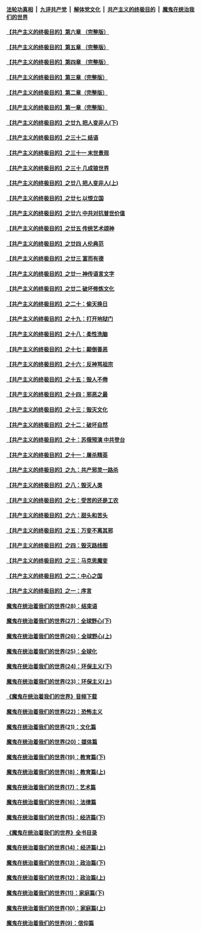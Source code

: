 

####  [法轮功真相](../../../../basic/blob/master/README.md?t=06291102) &nbsp;|&nbsp; [九评共产党](../../../../9ping.md/blob/master/README.md?t=06291102) &nbsp;|&nbsp; [解体党文化](../../../../jtdwh.md/blob/master/README.md?t=06291102)  &nbsp;|&nbsp; [共产主义的终极目的](../../../../gczydzjmd.md/blob/master/README.md?t=06291102) &nbsp;|&nbsp; [魔鬼在统治我们的世界](../../../../mgztzwmdsj.md/blob/master/README.md?t=06291102) 

#### [【共产主义的终极目的】第六章 （完整版）](../pages/nsc422/n11428913.md?t=06291102) 

#### [【共产主义的终极目的】第五章 （完整版）](../pages/nsc422/n11428912.md?t=06291102) 

#### [【共产主义的终极目的】第四章 （完整版）](../pages/nsc422/n11428907.md?t=06291102) 

#### [【共产主义的终极目的】第三章（完整版）](../pages/nsc422/n11428848.md?t=06291102) 

#### [【共产主义的终极目的】第二章（完整版）](../pages/nsc422/n11428831.md?t=06291102) 

#### [【共产主义的终极目的】第一章（完整版）](../pages/nsc422/n11417651.md?t=06291102) 

#### [【共产主义的终极目的】之廿九 把人变非人(下)](../pages/nsc422/n11344140.md?t=06291102) 

#### [【共产主义的终极目的】之三十二 结语](../pages/nsc422/n11360535.md?t=06291102) 

#### [【共产主义的终极目的】之三十一 末世景观](../pages/nsc422/n11351129.md?t=06291102) 

#### [【共产主义的终极目的】之三十 几成狼世界](../pages/nsc422/n11348280.md?t=06291102) 

#### [【共产主义的终极目的】之廿八 把人变非人(上)](../pages/nsc422/n11340492.md?t=06291102) 

#### [【共产主义的终极目的】之廿七 以恨立国](../pages/nsc422/n11336944.md?t=06291102) 

#### [【共产主义的终极目的】之廿六 中共对抗普世价值](../pages/nsc422/n11324785.md?t=06291102) 

#### [【共产主义的终极目的】之廿五 传统艺术颂神](../pages/nsc422/n11296396.md?t=06291102) 

#### [【共产主义的终极目的】之廿四 人伦典范](../pages/nsc422/n11296397.md?t=06291102) 

#### [【共产主义的终极目的】之廿三 富而有德](../pages/nsc422/n11283598.md?t=06291102) 

#### [【共产主义的终极目的】之廿一 神传语言文字](../pages/nsc422/n11263265.md?t=06291102) 

#### [【共产主义的终极目的】之廿二 破坏修炼文化](../pages/nsc422/n11245728.md?t=06291102) 

#### [【共产主义的终极目的】之二十：偷天换日](../pages/nsc422/n11238846.md?t=06291102) 

#### [【共产主义的终极目的】之十九：打开地狱门](../pages/nsc422/n11206376.md?t=06291102) 

#### [【共产主义的终极目的】之十八：柔性洗脑](../pages/nsc422/n11199994.md?t=06291102) 

#### [【共产主义的终极目的】之十七：颠倒善恶](../pages/nsc422/n11179782.md?t=06291102) 

#### [【共产主义的终极目的】之十六：反神骂祖宗](../pages/nsc422/n11166798.md?t=06291102) 

#### [【共产主义的终极目的】之十五：毁人不倦](../pages/nsc422/n11166792.md?t=06291102) 

#### [【共产主义的终极目的】之十四：邪恶之最](../pages/nsc422/n11150249.md?t=06291102) 

#### [【共产主义的终极目的】之十三：毁灭文化](../pages/nsc422/n11135227.md?t=06291102) 

#### [【共产主义的终极目的】之十二：破坏自然](../pages/nsc422/n11135214.md?t=06291102) 

#### [【共产主义的终极目的】之十：苏俄预演 中共登台](../pages/nsc422/n11118424.md?t=06291102) 

#### [【共产主义的终极目的】之十一：屠杀精英](../pages/nsc422/n11118442.md?t=06291102) 

#### [【共产主义的终极目的】之九：共产邪灵一路杀](../pages/nsc422/n11114139.md?t=06291102) 

#### [【共产主义的终极目的】之八：毁灭人类](../pages/nsc422/n11108503.md?t=06291102) 

#### [【共产主义的终极目的】之七：受苦的还是工农](../pages/nsc422/n11101809.md?t=06291102) 

#### [【共产主义的终极目的】之六：甜头和苦头](../pages/nsc422/n11096971.md?t=06291102) 

#### [【共产主义的终极目的】之五：万变不离其邪](../pages/nsc422/n11091285.md?t=06291102) 

#### [【共产主义的终极目的】之四：毁灭路线图](../pages/nsc422/n11086284.md?t=06291102) 

#### [【共产主义的终极目的】之三：马克思魔变](../pages/nsc422/n11061941.md?t=06291102) 

#### [【共产主义的终极目的】之二：中心之国](../pages/nsc422/n11047728.md?t=06291102) 

#### [【共产主义的终极目的】之一：序言](../pages/nsc422/n11086077.md?t=06291102) 

#### [魔鬼在统治着我们的世界(28)：结束语](../pages/nsc422/n10936246.md?t=06291102) 

#### [魔鬼在统治着我们的世界(27)：全球野心(下)](../pages/nsc422/n10928319.md?t=06291102) 

#### [魔鬼在统治着我们的世界(26)：全球野心(上)](../pages/nsc422/n10900318.md?t=06291102) 

#### [魔鬼在统治着我们的世界(25)：全球化](../pages/nsc422/n10788205.md?t=06291102) 

#### [魔鬼在统治着我们的世界(24)：环保主义(下)](../pages/nsc422/n10695307.md?t=06291102) 

#### [魔鬼在统治着我们的世界(23)：环保主义(上)](../pages/nsc422/n10688613.md?t=06291102) 

#### [《魔鬼在统治着我们的世界》音频下载](../pages/nsc422/n10635553.md?t=06291102) 

#### [魔鬼在统治着我们的世界(22)：恐怖主义](../pages/nsc422/n10614727.md?t=06291102) 

#### [魔鬼在统治着我们的世界(21)：文化篇](../pages/nsc422/n10597706.md?t=06291102) 

#### [魔鬼在统治着我们的世界(20)：媒体篇](../pages/nsc422/n10586579.md?t=06291102) 

#### [魔鬼在统治着我们的世界(19)：教育篇(下)](../pages/nsc422/n10564808.md?t=06291102) 

#### [魔鬼在统治着我们的世界(18)：教育篇(上)](../pages/nsc422/n10526970.md?t=06291102) 

#### [魔鬼在统治着我们的世界(17)：艺术篇](../pages/nsc422/n10499093.md?t=06291102) 

#### [魔鬼在统治着我们的世界(16)：法律篇](../pages/nsc422/n10485969.md?t=06291102) 

#### [魔鬼在统治着我们的世界(15)：经济篇(下)](../pages/nsc422/n10469975.md?t=06291102) 

#### [《魔鬼在统治着我们的世界》全书目录](../pages/nsc422/n10464261.md?t=06291102) 

#### [魔鬼在统治着我们的世界(14)：经济篇(上)](../pages/nsc422/n10457370.md?t=06291102) 

#### [魔鬼在统治着我们的世界(13)：政治篇(下)](../pages/nsc422/n10448270.md?t=06291102) 

#### [魔鬼在统治着我们的世界(12)：政治篇(上)](../pages/nsc422/n10444576.md?t=06291102) 

#### [魔鬼在统治着我们的世界(11)：家庭篇(下)](../pages/nsc422/n10440961.md?t=06291102) 

#### [魔鬼在统治着我们的世界(10)：家庭篇(上)](../pages/nsc422/n10435448.md?t=06291102) 

#### [魔鬼在统治着我们的世界(9)：信仰篇](../pages/nsc422/n10432159.md?t=06291102) 

